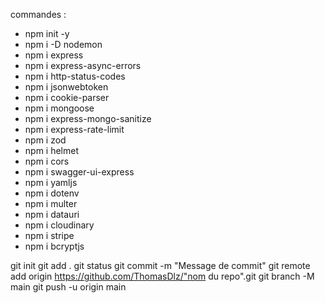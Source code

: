 commandes :

- npm init -y
- npm i -D nodemon
- npm i express
- npm i express-async-errors
- npm i http-status-codes
- npm i jsonwebtoken
- npm i cookie-parser
- npm i mongoose
- npm i express-mongo-sanitize
- npm i express-rate-limit
- npm i zod
- npm i helmet
- npm i cors
- npm i swagger-ui-express
- npm i yamljs
- npm i dotenv
- npm i multer
- npm i datauri
- npm i cloudinary
- npm i stripe
- npm i bcryptjs

git init
git add .
git status
git commit -m "Message de commit"
git remote add origin https://github.com/ThomasDlz/"nom du repo".git
git branch -M main
git push -u origin main
